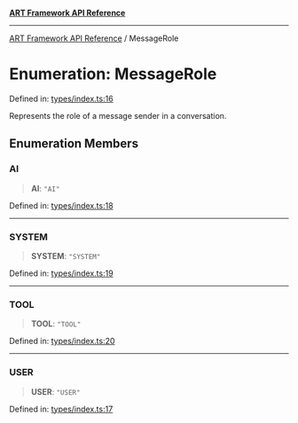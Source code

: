 [**ART Framework API Reference**](../README.md)

***

[ART Framework API Reference](../README.md) / MessageRole

# Enumeration: MessageRole

Defined in: [types/index.ts:16](https://github.com/hashangit/ART/blob/d99cb328093f6dec701b3289d82d5abbf64a3736/src/types/index.ts#L16)

Represents the role of a message sender in a conversation.

## Enumeration Members

### AI

> **AI**: `"AI"`

Defined in: [types/index.ts:18](https://github.com/hashangit/ART/blob/d99cb328093f6dec701b3289d82d5abbf64a3736/src/types/index.ts#L18)

***

### SYSTEM

> **SYSTEM**: `"SYSTEM"`

Defined in: [types/index.ts:19](https://github.com/hashangit/ART/blob/d99cb328093f6dec701b3289d82d5abbf64a3736/src/types/index.ts#L19)

***

### TOOL

> **TOOL**: `"TOOL"`

Defined in: [types/index.ts:20](https://github.com/hashangit/ART/blob/d99cb328093f6dec701b3289d82d5abbf64a3736/src/types/index.ts#L20)

***

### USER

> **USER**: `"USER"`

Defined in: [types/index.ts:17](https://github.com/hashangit/ART/blob/d99cb328093f6dec701b3289d82d5abbf64a3736/src/types/index.ts#L17)
